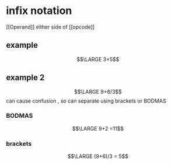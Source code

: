 # infix notation
[[Operand]] either side of [[opcode]]

## example
$$\LARGE 3+5$$
## example 2
$$\LARGE 9+6/3$$
can cause confusion , so can separate using brackets or BODMAS

### BODMAS
$$\LARGE 9+2 =11$$
### brackets
$$\LARGE (9+6)/3 = 5$$